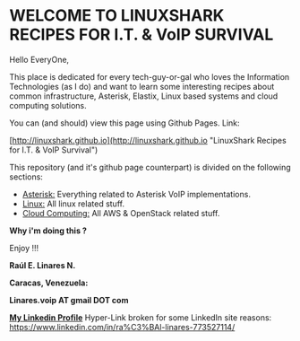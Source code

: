 # WELCOME TO LINUXSHARK RECIPES FOR I.T. & VoIP SURVIVAL

Hello EveryOne,

This place is dedicated for every tech-guy-or-gal who loves the Information Technologies (as I do) and want to learn some interesting recipes about common infrastructure, Asterisk, Elastix, Linux based systems and cloud computing solutions.

You can (and should) view this page using Github Pages. Link:

[http://linuxshark.github.io](http://linuxshark.github.io "LinuxShark Recipes for I.T. & VoIP Survival")

This repository (and it's github page counterpart) is divided on the following sections:

* [Asterisk:](http://linuxshark.github.io/recipes/asterisk) Everything related to Asterisk VoIP implementations.
* [Linux:](http://linuxshark.github.io/recipes/linux) All linux related stuff.
* [Cloud Computing:](http://linuxshark.github.io/recipes/cloudcomputing) All AWS & OpenStack related stuff.

**Why i'm doing this ?**


Enjoy !!!

**Raúl E. Linares N.**

**Caracas, Venezuela:**

**Linares.voip AT gmail DOT com**

**[My Linkedin Profile](https://www.linkedin.com/in/ra%C3%BAl-linares-773527114/)** 
Hyper-Link broken for some LinkedIn site reasons: https://www.linkedin.com/in/ra%C3%BAl-linares-773527114/

